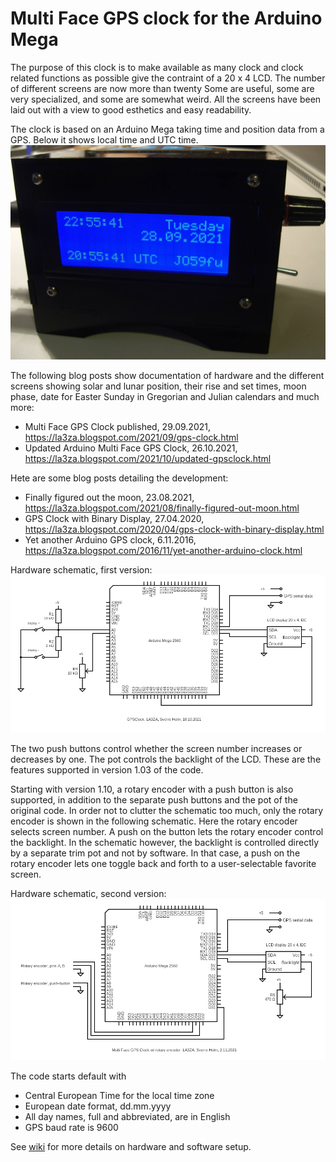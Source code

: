 # Multi Face GPS clock for the Arduino Mega

The purpose of this clock is to make available as many clock and clock related functions as possible give the contraint of a 20 x 4 LCD. The number of different screens are now more than twenty Some are useful, some are very specialized, and some are somewhat weird. All the screens have been laid out with a view to good esthetics and easy readability.

The clock is based on an Arduino Mega taking time and position data from a GPS. Below it shows local time and UTC time. ![Image](GPSClock-00-EU.jpg)

The following blog posts show documentation of hardware and the different screens showing solar and lunar position, their rise and set times, moon phase, date for Easter Sunday in Gregorian and Julian calendars and much more: 
* Multi Face GPS Clock published, 29.09.2021, https://la3za.blogspot.com/2021/09/gps-clock.html
* Updated Arduino Multi Face GPS Clock, 26.10.2021, https://la3za.blogspot.com/2021/10/updated-gpsclock.html

Hete are some blog posts detailing the development:
* Finally figured out the moon,  23.08.2021, https://la3za.blogspot.com/2021/08/finally-figured-out-moon.html
* GPS Clock with Binary Display, 27.04.2020, https://la3za.blogspot.com/2020/04/gps-clock-with-binary-display.html
* Yet another Arduino GPS clock,  6.11.2016, https://la3za.blogspot.com/2016/11/yet-another-arduino-clock.html

Hardware schematic, first version: ![Image](2021-10-18-GPSClock.png)

The two push buttons control whether the screen number increases or decreases by one. The pot controls the backlight of the LCD. These are the features supported in version 1.03 of the code.

Starting with version 1.10, a rotary encoder with a push button is also supported, in addition to the separate push buttons and the pot of the original code. In order not to clutter the schematic too much, only the rotary encoder is shown in the following schematic. Here the rotary encoder selects screen number. A push on the button lets the rotary encoder control the backlight. In the schematic however, the backlight is controlled directly by a separate trim pot and not by software. In that case, a push on the rotary encoder lets one toggle back and forth to a user-selectable favorite screen. 

Hardware schematic, second version: ![Image](2021-11-02-GPSClock-RotaryEncoder.png)

The code starts default with 
* Central European Time for the local time zone
* European date format, dd.mm.yyyy
* All day names, full and abbreviated, are in English
* GPS baud rate is 9600

See [wiki](https://github.com/la3za/Multi-Face-GPS-Clock/wiki) for more details on hardware and software setup.
